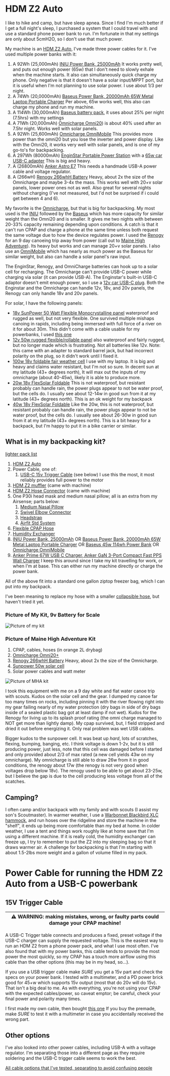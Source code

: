 # HDM Z2 Auto

I like to hike and camp, but have sleep apnea. Since I find I'm much better if I get a full night's sleep, I purchased a system that I could travel with and use a standard phone power bank to run. I'm fortunate in that my settings are only about 5cmH2O, so I don't use that much power.

My machine is an [HDM Z2 Auto](https://breas.us/products/cpaps-for-travel/z2-auto/),
I've made three power cables for it. I've used multiple power banks with it:
1. A 92Wh (25,000mAh) [INIU Power Bank, 25000mAh](https://www.amazon.com/gp/product/B08VDJP7WN) It works pretty well, and puts out enough power (65w) that I don't need to slowly exhale when the machine starts. It also can simultaneously quick charge my phone. Only negative is that it doesn't have a solar input/MPPT port, but it is useful when I'm not planning to use solar power. I use about 1/3 per night.
1. A 74Wh (20,0000mAh) [Baseus Power Bank, 20000mAh 65W Metal Laptop Portable Charger](https://www.amazon.com/gp/product/B08THCNNCS) Per above, 65w works well, this also can charge my phone and run my machine.
1. A 114Wh (30,000mAh) [Baseus battery pack](https://www.amazon.com/gp/product/B08JV4W4NY), it uses about 25% per night (7.5hrs) with my settings
1. A 71Wh (20,000mAh) [Omnicharge Omni20](https://www.omnicharge.co/products/omni-20/)) is about 40% used after an 7.5hr night. Works well with solar panels.
1. A 92Wh (25,600mAh) [Omnicharge OmniMobile](https://www.amazon.com/gp/product/B07SR337PP) This provides more power than the omni20 but you lose the inverter and power display. Like with the Omni20, it works very well with solar panels, and is one of my go-to's for backpacking.
1. A 297Wh (80000mAh) [EnginStar Portable Power Station](https://www.amazon.com/gp/product/B07WQN41V9) with a [65w car USB-C adapter](https://www.amazon.com/gp/product/B08QZ7RTSW) This is big and heavy.
1. A (26800mAh) [Anker Astro E7](https://www.anker.com/ca/products/variant/astro-e7-26800mah-portable-charger/A1210012) This needs a handmade USB-A power cable and voltage regulator.
1. A (266wH) [Renogy 266whH Battery](https://www.amazon.com/gp/product/B0791WDZTW) Heavy, about 2x the size of the Omnicharge and maybe 3-4x the mass. This works well with 20+v solar panels, lower power ones not as well. Also great for several nights without charging (I've not measured, but I'd not be surprised if i could get between 4 and 6).

My favorite is the [Omnicharge](https://www.omnicharge.co/products/omni-20/), but that is big for backpacking. My most used is the [INIU](https://www.amazon.com/gp/product/B08VDJP7WN) followed by the [Baseus](https://www.amazon.com/gp/product/B08JV4W4NY) which has more capacity for similar weight than the Omni20 and is smaller. It gives me two nights with between 20-33% capacity remaining depending upon conditions. A catch is that it can't run CPAP and charge a phone at the same time unless both request the same voltage due to how the device regulates power. I used the [Renogy](https://www.amazon.com/gp/product/B0791WDZTW)  for an 9 day canoeing trip away from power (call out to [Maine High Adventure](https://www.mainehighadventure.org/)). Its heavy but works and can manage 20+v solar panels. I also use an [OmniMobile](https://www.amazon.com/gp/product/B07SR337PP) which has nearly as much power as the Baseus for similar weight, but also can handle a solar panel's raw input.

The EnginStar, Renogy, and OmniCharge batteries can hook up to a solar cell for recharging. The Omnicharge can't provide USB-C power while charging via solar (it can provide USB-A). The Enginstar's built-in USB-C adaptor doesn't emit enough power, so I use a [12v car USB-C plug](https://www.amazon.com/gp/product/B08QZ7RTSW). Both the Enginstar and the Omnicharge can handle 12v, 18v, and 20v panels, the Renogy can only handle 18v and 20v panels.


For solar, I have the following panels:
* [18v SunPower 50 Watt Flexible Monocrystalline panel](https://www.amazon.com/gp/product/B07C34GHGV) waterproof and rugged as well, but not very flexible. One survived multiple mishaps canoing in rapids, including being immersed with full force of a river on it for about 30m. This didn't come with a cable usable for my powerbanks, I used [this one](https://www.amazon.com/gp/product/B09HT2DX2G) 
* [12v 50w rugged flexible/rollable panel](https://www.amazon.com/gp/product/B09154L69K) also waterproof and fairly rugged, but no longer made which is frustrating. Not all batteries like 12v. Note: this came with an adapter to standard barrel jack, but had incorrect polarity on the plug, so it didn't work until I fixed it. 
* [100w 18v foldable fair weather cell](https://www.amazon.com/gp/product/B075YRKVMH) I use with my laptop. It is big and heavy and claims water resistant, but I'm not so sure. In decent sun at my latitude (43+ degrees north), It will max out the inputs of my omnicharge (about 40-45w), likely it is able to produce more.
* [20w 18v FlexSolar Foldable](https://www.amazon.com/gp/product/B09H6HN658) This is not waterproof, but resistant probably can handle rain, the power plugs appear to not be water proof, but the cells do. I usually see about 12-14w in good sun from it at my latitude (43+ degrees north). This is an ok weight for my backpack
* [40w 18v FlexSolar Foldable](https://www.amazon.com/gp/product/B09H6GGK55) Like the 20w, this is not waterproof, but resistant probably can handle rain, the power plugs appear to not be water proof, but the cells do. I usually see about 26-30w in good sun from it at my latitude (43+ degrees north). This is a bit heavy for a backpack, but I'm happy to put it in a bike carrier or similar.


## What is in my backpacking kit?

[lighter pack list](https://lighterpack.com/r/nuu8hm)

1. [HDM Z2 Auto](https://breas.us/products/cpaps-for-travel/z2-auto/)
1. Power Cable, one of:
   1. [USB-C 15v Trigger Cable](https://www.amazon.com/gp/product/B08NTTK8S9) (see below) I use this the most, it most reliably provides full power to the motor
1. [HDM Z2 muffler](https://www.cpapxchange.com/q-lite-in-line-cpap-bipap-muffler-kit.html) (came with machine)
1. [HDM Z2 Hose Connector](https://www.amazon.com/Replacement-Custom-Adapter-Design-Medical/dp/B07G4HKHX1) (came with machine)
1. One P30i head mask and medium nasal pillow; all is an extra from my Airsense; parts below:
   1. [Medium Nasal Pillow](https://www.amazon.com/gp/product/B07R6B17QS)
   1. [Swivel Elbow Connector](https://www.amazon.com/gp/product/B08H564YLP)
   1. [Headstrap](https://www.amazon.com/gp/product/B07P5HPCLR)
   1. [Airfit Std System](https://www.amazon.com/gp/product/B07P5FYYL3)
1. [Flexible CPAP Hose](https://www.amazon.com/Premium-Universal-CPAP-Tubing-Hose/dp/B01N4RGZ80)
1. [Humidity Exchanger](https://www.amazon.com/gp/product/B07PMNMTTC)
1. [INIU Power Bank, 25000mAh](https://www.amazon.com/gp/product/B08VDJP7WN) OR [Baseus Power Bank, 20000mAh 65W Metal Laptop Portable Charger](https://www.amazon.com/gp/product/B08THCNNCS) OR [Baseus 45w 114wh Power Bank](https://www.amazon.com/gp/product/B08JV4W4NY) OR [Omnicharge OmniMobile](https://www.amazon.com/gp/product/B07SR337PP)
1. [Anker Prime 67W USB C Charger, Anker GaN 3-Port Compact Fast PPS Wall Charger](https://www.amazon.com/gp/product/B0C4YTB56H) I keep this around since I take my kit travelling for work, or when I'm at base. This can either run my machine directly or charge the power bank.

All of the above fit into a standard one gallon ziptop freezer bag, which I can put into my backpack.

I've been meaning to replace my hose with a smaller [collapsible hose](https://www.amazon.com/INNOTECH-4332594073-TravelHose-Collapsible-CPAP/dp/B01B5DHJ5O), but haven't tried it yet.

### Picture of My Kit, 9v Battery for Scale
![Picture of my kit](images/cpap-image.png "Picture of my kit, 9v battery is for scale")

### Picture of Maine High Adventure Kit
1. CPAP, cables, hoses (in orange 2L drybag)
1. [Omnicharge Omni20+](https://www.omnicharge.co/products/omni-20/)
1. [Renogy 266whH Battery](https://www.amazon.com/gp/product/B0791WDZTW) Heavy, about 2x the size of the Omnicharge.
1. [Sunpower 50w solar cell](https://www.amazon.com/gp/product/B07C34GHGV)
1. Solar power cables and watt meter


![Picture of MHA kit](images/mha-cpap-solar-kit.jpg "Picture of my MHA kit, penny is for scale")

I took this equipment with me on a 9 day white and flat water canoe trip with scouts. Kudos on the solar cell and the gear. I dumped my canoe far too many times on rocks, including pinning it with the river flowing right into my gear failing nearly of my water protection (dry bags in side of dry bags inside of a sealed plastic bag got at least damp if not wet). Kudos for the Renogy for living up to its splash proof rating (the omni charge managed to NOT get more than lightly damp). My cpap survived, but, I field stripped and dried it out before energizing it. Only real problem was wet USB cables.

Bigger kudos to the sunpower cell. It was beat up *hard*, lots of scratches, flexing, bumping, banging, etc. I think voltage is down 1-2v, but it is still producing power, just less, note that this cell was damaged before I started and only provided about 2/3 of max rated (a new cell yields 43w on my omnicharge).  My omnicharge is still able to draw 26w from it in good conditions, the renogy about 17w (the renogy is not very good when voltages drop below 18v). The renogy used to be able to get about 23-25w, but I believe the gap is due to the cell producing less voltage from all of the scatches.


## Camping?

I often camp and/or backpack with my family and with scouts (I assist my son's Scoutmaster). In warmer weather, I use a [Warbonnet Blackbird XLC hammock](https://www.warbonnetoutdoors.com/product/blackbird-xlc/), and run hoses over the ridgeline and store the machine in the "shelf", it ends up being more comfortable than my bed at home. In colder weather, I use a tent and things work roughly like at home save that I'm using a different machine. If it is really cold, the humidity exchanger can freeze up, I try to remember to put the Z2 into my sleeping bag so that it draws warmer air. A challenge for backpacking is that I'm starting with about 1.5-2lbs more weight and a gallon of volume filled in my pack.

# Power Cable for running the HDM Z2 Auto from a USB-C powerbank

## 15V Trigger Cable

| :warning: WARNING: making mistakes, wrong, or faulty parts could damage your CPAP machine! |
| --- |

A USB-C Trigger table connects and produces a fixed, preset voltage if the USB-C charger can supply the requested voltage. This is the easiest way to run an HDM Z2 from a phone power pack, and what I use most often. I've also found that with my power banks, this cable tends to provide the most power the most quickly, so my CPAP has a touch more airflow using this cable than the other options (this may be in my head, so...).

If you use a USB trigger cable make *_SURE_* you get a 15v part and check the specs on your power bank. I tested with a multimeter, and a PD power brick good for 45+w which supports 15v output (most that do 20v will do 15v).  That isn't a big deal to me. As with everything, you're not using your CPAP with the expected cables/power, so caveat emptor; be careful, check your final power and polarity many times.

I first made my own cable, then bought [this one](https://www.amazon.com/gp/product/B08NTTK8S9) If you buy the premade, make _SURE_ to test it with a multimeter in case you accidentally received the wrong part.


## Other options

I've also looked into other power cables, including USB-A with a voltage regulator. I'm separating those into a different page as they require soldering and the USB-C trigger cable seems to work the best.

[All cable options that I've tested, separating to avoid confusing people](alternate_cables.md)


